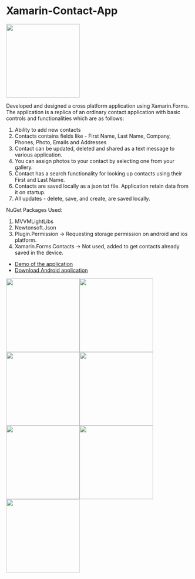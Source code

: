 # Xamarin-Contact-App

<img src="http://yashtiwari.tech/assets/img/sdi.png" href="https://www.simulationdynamics.com/" width="200" />

Developed and designed a cross platform application using Xamarin.Forms. The application is a replica of an ordinary contact application with basic controls and functionalities which are as follows:

1. Ability to add new contacts
1. Contacts contains fields like - First Name, Last Name, Company, Phones, Photo, Emails and Addresses
1. Contact can be updated, deleted and shared as a text message to various application.
1. You can assign photos to your contact by selecting one from your gallery.
1. Contact has a search functionality for looking up contacts using their First and Last Name.
1. Contacts are saved locally as a json txt file. Application retain data from it on startup. 
1. All updates - delete, save, and create, are saved locally.

NuGet Packages Used:

1. MVVMLightLibs
1. Newtonsoft.Json
1. Plugin.Permission -> Requesting storage permission on android and ios platform.
1. Xamarin.Forms.Contacts -> Not used, added to get contacts already saved in the device.


* [Demo of the application](http://yashtiwari.tech/sdi/contact_demo.mp4)
* [Download Android application](http://yashtiwari.tech/sdi/contactapp.apk)


<div style="display: flex; flex-wrap: wrap; flex-direction: row;">    
<img src="http://yashtiwari.tech/sdi/ui/1.jpg" width="200" />
<img src="http://yashtiwari.tech/sdi/ui/2.jpg" width="200" />
<img src="http://yashtiwari.tech/sdi/ui/3.jpg" width="200" />
<img src="http://yashtiwari.tech/sdi/ui/4.jpg" width="200" />
<img src="http://yashtiwari.tech/sdi/ui/5.jpg" width="200" />
<img src="http://yashtiwari.tech/sdi/ui/6.jpg" width="200"/>
<img src="http://yashtiwari.tech/sdi/ui/7.jpg" width="200" />
</div>
